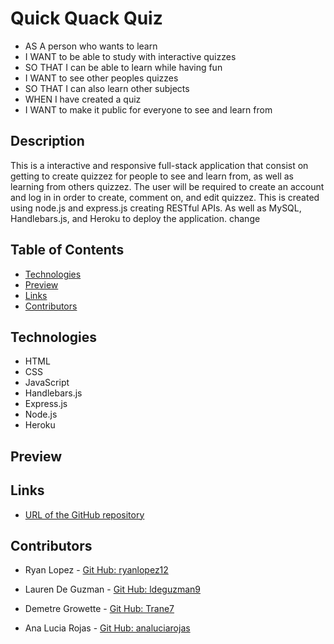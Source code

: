 # Quick Quack Quiz

- AS A person who wants to learn 
- I WANT to be able to study with interactive quizzes 
- SO THAT I can be able to learn while having fun
- I WANT  to see other peoples quizzes
- SO THAT I can also learn other subjects
- WHEN I have created a quiz 
- I WANT to make it public for everyone to see and learn from  

## Description

This is a interactive and responsive full-stack application that consist on getting to create quizzez for people to see and learn from, as well as learning from others quizzez. The user will be required to create an account and log in in order to create, comment on, and edit quizzez. This is created using node.js and express.js creating RESTful APIs. As well as MySQL, Handlebars.js, and Heroku to deploy the application. change


## Table of Contents

- [Technologies](#technologies)
- [Preview](#preview)
- [Links](#links)
- [Contributors](#contributors)

## Technologies

- HTML
- CSS
- JavaScript
- Handlebars.js
- Express.js
- Node.js
- Heroku

## Preview

## Links

- [URL of the GitHub repository](https://github.com/analuciarojas/Quick-Quack-Quiz)

## Contributors

- Ryan Lopez - [Git Hub: ryanlopez12](https://github.com/ryanlopez12)

- Lauren De Guzman - [Git Hub: ldeguzman9](https://github.com/ldeguzman9)

- Demetre Growette - [Git Hub: Trane7](https://github.com/Trane7)

- Ana Lucia Rojas - [Git Hub: analuciarojas](https://github.com/analuciarojas)
